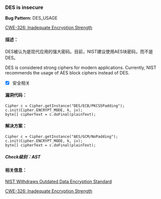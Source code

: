 ### DES is insecure 
**Bug Pattern:** DES_USAGE

[CWE-326: Inadequate Encryption Strength](http://cwe.mitre.org/data/definitions/326.html)

#### 描述：
DES被认为是现代应用的强大密码。目前，NIST建议使用AES块密码，而不是DES。

DES is considered strong ciphers for modern applications. Currently, NIST recommends the usage of AES block ciphers instead of DES.

- [x] 安全相关

#### 漏洞代码：
```
Cipher c = Cipher.getInstance("DES/ECB/PKCS5Padding");
c.init(Cipher.ENCRYPT_MODE, k, iv);
byte[] cipherText = c.doFinal(plainText);
```
#### 解决方案：
```
Cipher c = Cipher.getInstance("AES/GCM/NoPadding");
c.init(Cipher.ENCRYPT_MODE, k, iv);
byte[] cipherText = c.doFinal(plainText);
```

##### Check级别：AST

#### 相关信息：
[NIST Withdraws Outdated Data Encryption Standard](http://www.nist.gov/itl/fips/060205_des.cfm)

[CWE-326: Inadequate Encryption Strength](http://cwe.mitre.org/data/definitions/326.html)